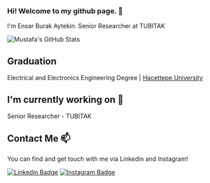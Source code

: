 ### Hi! Welcome to my github page. 👋


I'm Ensar Burak Aytekin. Senior Researcher at TUBITAK


![Mustafa's GitHub Stats](https://github-readme-stats.vercel.app/api?username=eburakaytekin&show_icons=true)

## Graduation

Electrical and Electronics Engineering Degree |  [Hacettepe University](https://www.hacettepe.edu.tr/)

## I'm currently working on 🔭

Senior Researcher - TUBITAK 


## Contact Me 📫

You can find and get touch with me via Linkedin and Instagram!

[![Linkedin Badge](https://img.shields.io/badge/ensarburakaytekin-follow%20on%20linkedin-blue?style=for-the-badge&logo=linkedin)](https://www.linkedin.com/in/ensarburakaytekin)
[![Instagram Badge](https://img.shields.io/badge/eburakaytekin-follow%20on%20instagram-blue?style=for-the-badge&logo=instagram)](https://instagram.com/eburakaytekin/)
